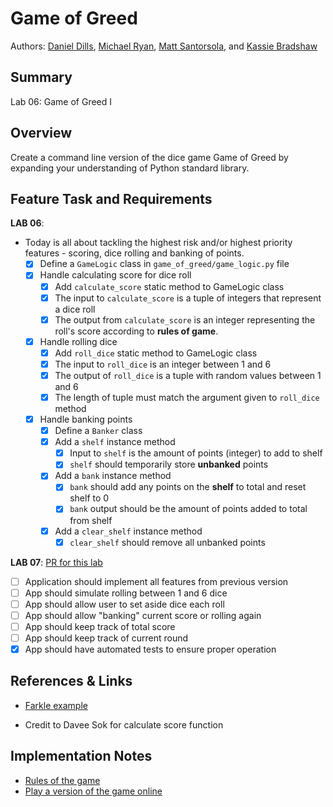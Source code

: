 # Game of Greed

Authors: [Daniel Dills](https://github.com/danieldills), [Michael Ryan](https://github.com/Michaelryan228), [Matt Santorsola](https://github.com/santorsm), and [Kassie Bradshaw](https://github.com/kassiebradshaw)

## Summary

Lab 06: Game of Greed I

## Overview

Create a command line version of the dice game Game of Greed by expanding your understanding of Python standard library.

## Feature Task and Requirements

**LAB 06**:

- Today is all about tackling the highest risk and/or highest priority features - scoring, dice rolling and banking of points.
  - [x] Define a `GameLogic` class in `game_of_greed/game_logic.py` file
  - [x] Handle calculating score for dice roll
    - [x] Add `calculate_score` static method to GameLogic class
    - [x] The input to `calculate_score` is a tuple of integers that represent a dice roll
    - [x] The output from `calculate_score` is an integer representing the roll's score according to **rules of game**.
  - [x] Handle rolling dice
    - [x] Add `roll_dice` static method to GameLogic class
    - [x] The input to `roll_dice` is an integer between 1 and 6
    - [x] The output of `roll_dice` is a tuple with random values between 1 and 6
    - [x] The length of tuple must match the argument given to `roll_dice` method
  - [x] Handle banking points
    - [x] Define a `Banker` class
    - [x] Add a `shelf` instance method
      - [x] Input to `shelf` is the amount of points (integer) to add to shelf
      - [x] `shelf` should temporarily store **unbanked** points
    - [x] Add a `bank` instance method
      - [x] `bank` should add any points on the **shelf** to total and reset shelf to 0
      - [x] `bank` output should be the amount of points added to total from shelf
    - [x] Add a `clear_shelf` instance method
      - [x] `clear_shelf` should remove all unbanked points

**LAB 07**:
[PR for this lab](https://github.com/Michaelryan228/game-of-greed/pull/10)

- [ ] Application should implement all features from previous version
- [ ] App should simulate rolling between 1 and 6 dice
- [ ] App should allow user to set aside dice each roll
- [ ] App should allow "banking" current score or rolling again
- [ ] App should keep track of total score
- [ ] App should keep track of current round
- [x] App should have automated tests to ensure proper operation

## References & Links

- [Farkle example](https://searchcode.com/codesearch/view/85878038/)

- Credit to Davee Sok for calculate score function

## Implementation Notes

- [Rules of the game](https://en.wikipedia.org/wiki/Dice_10000)
- [Play a version of the game online](https://en.wikipedia.org/wiki/Dice_10000)
